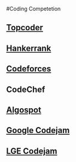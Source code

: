 #Coding Competetion
## [Topcoder](topcoder/README.md)

## [Hankerrank](hackerrank/README.md)

## [Codeforces](codeforce/README.md)

## CodeChef

## [Algospot](algospot/README.md)

## [Google Codejam](GCJ/README.md)

## [LGE Codejam](lgecodejam/README.md)
